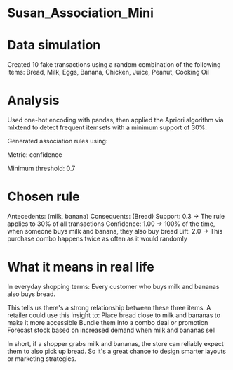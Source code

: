 # Susan_Association_Mini
# Data simulation
Created 10 fake transactions using a random combination of the following items:
Bread, Milk, Eggs, Banana, Chicken, Juice, Peanut, Cooking Oil


# Analysis
Used one-hot encoding with pandas, then applied the Apriori algorithm via mlxtend to detect frequent itemsets with a minimum support of 30%.

Generated association rules using:

Metric: confidence

Minimum threshold: 0.7

#  Chosen rule
Antecedents: (milk, banana) Consequents: (Bread) Support: 0.3 → The rule applies to 30% of all transactions Confidence: 1.00 → 100% of the time, when someone buys milk and banana, they also buy bread Lift: 2.0 → This purchase combo happens twice as often as it would randomly

# What it means in real life
In everyday shopping terms:
Every customer who buys milk and bananas also buys bread.

This tells us there's a strong relationship between these three items. A retailer could use this insight to:
Place bread close to milk and bananas to make it more accessible
Bundle them into a combo deal or promotion
Forecast stock based on increased demand when milk and bananas sell

In short, if a shopper grabs milk and bananas, the store can reliably expect them to also pick up bread. So it's a great chance to design smarter layouts or marketing strategies.

